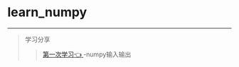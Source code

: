 # learn_numpy
-----
> 学习分享
>> [第一次学习:point_left:	](https://github.com/maxormin/learn_numpy/blob/main/task1.md "悬停显示")-numpy输入输出

